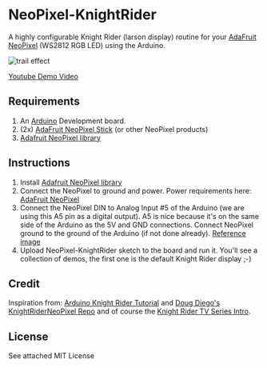 NeoPixel-KnightRider
====================

A highly configurable Knight Rider (larson display) routine for your [AdaFruit NeoPixel](http://www.adafruit.com/products/1138) (WS2812 RGB LED) using the Arduino.

![trail effect](https://raw.github.com/technobly/NeoPixel-KnightRider/master/trail_effect.jpg)

[Youtube Demo Video](http://youtu.be/4fjDWSFsv8o)

## Requirements
1. An [Arduino](http://www.arduino.cc) Development board.
2. (2x) [AdaFruit NeoPixel Stick](http://www.adafruit.com/products/1426) (or other NeoPixel products)
3. [Adafruit NeoPixel library](https://github.com/adafruit/Adafruit_NeoPixel)

## Instructions
1. Install [Adafruit NeoPixel library](https://github.com/adafruit/Adafruit_NeoPixel)
2. Connect the NeoPixel to ground and power.  Power requirements here: [AdaFruit NeoPixel](http://www.adafruit.com/products/1426) 
3. Connect the NeoPixel DIN to Analog Input #5 of the Arduino (we are using this A5 pin as a digital output).  A5 is nice because it's on the same side of the Arduino as the 5V and GND connections.  Connect NeoPixel ground to the ground of the Arduino (if not done already). [Reference image](http://i.imgur.com/Wj2UWJF.jpg)
4. Upload NeoPixel-KnightRider sketch to the board and run it.  You'll see a collection of demos, the first one is the default Knight Rider display ;-)

## Credit
Inspiration from: [Arduino Knight Rider Tutorial](http://www.arduino.cc/en/Tutorial/KnightRider) and [Doug Diego's KnightRiderNeoPixel Repo](https://github.com/dougdiego/KnightRiderNeoPixel) and of course the [Knight Rider TV Series Intro](http://www.youtube.com/watch?v=Mo8Qls0HnWo).

## License

See attached MIT License
